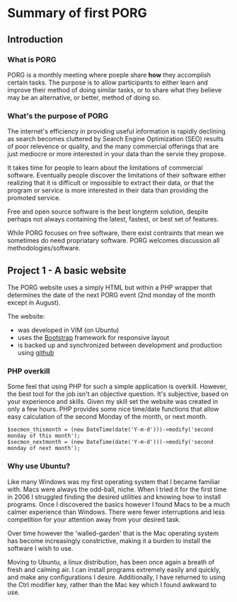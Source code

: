 # Summary of first PORG

## Introduction 

### What is PORG

PORG is a monthly meeting where poeple share **how** they accomplish certain tasks.
The purpose is to allow participants to either learn and improve their method of doing similar tasks, or to share what they believe may be an alternative, or better, method of doing so.

### What's the purpose of PORG

The internet's efficiency in providing useful information is rapidly declining as search becomes cluttered by Search Engine Optimization (SEO) results of poor relevence or quality, and the many commercial offerings that are just mediocre or more interested in your data than the servie they propose.

It takes time for people to learn about the limitations of commercial software.
Eventually people discover the limitations of their software either realizing that it is difficult or impossible to extract their data, or that the program or service is more interested in their data than providing the promoted service.

Free and open source software is the best longterm solution, despite perhaps not always containing the latest, fastest, or best set of features.

While PORG focuses on free software, there exist contraints that mean we sometimes do need propriatary software. PORG welcomes discussion all methodologies/software.

## Project 1 - A basic website

The PORG website uses a simply HTML but within a PHP wrapper that determines the date of the next PORG event (2nd monday of the month except in August).

The website:
- was developed in VIM (on Ubuntu)
- uses the [Bootstrap](https://getbootstrap.com/) framework for responsive layout
- is backed up and synchronized between development and production using [github](https://github.com/serialc/porg)

### PHP overkill

Some feel that using PHP for such a simple application is overkill. However, the best tool for the job isn't an objective question. It's subjective, based on your experience and skills. Given my skill set the website was created in only a few hours.
PHP provides some nice time/date functions that allow easy calculation of the second Monday of the month, or next month.

```
$secmon_thismonth = (new DateTime(date('Y-m-d')))->modify('second monday of this month');
$secmon_nextmonth = (new DateTime(date('Y-m-d')))->modify('second monday of next month');
```

### Why use Ubuntu?

Like many Windows was my first operating system that I became familiar with. Macs were always the odd-ball, niche. When I tried it for the first time in 2006 I struggled finding the desired utilities and knowing how to install programs. Once I discovered the basics however I found Macs to be a much calmer experience than Windows.
There were fewer interruptions and less competition for your attention away from your desired task.

Over time however the 'walled-garden' that is the Mac operating system has become increasingly constrictive, making it a burden to install the software I wish to use.

Moving to Ubuntu, a linux distribution, has been once again a breath of fresh and calming air. I can install programs extremely easily and quickly, and make any configurations I desire. Additionally, I have returned to using the Ctrl modifier key, rather than the Mac key which I found awkward to use.
